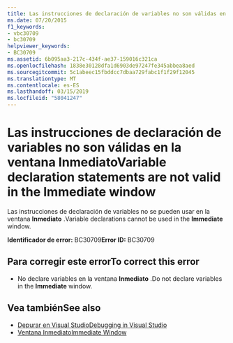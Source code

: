 ```yaml
---
title: Las instrucciones de declaración de variables no son válidas en la ventana Inmediato
ms.date: 07/20/2015
f1_keywords:
- vbc30709
- bc30709
helpviewer_keywords:
- BC30709
ms.assetid: 6b095aa3-217c-434f-ae37-159016c321ca
ms.openlocfilehash: 1838e30128dfa1d6903de97247fe345abbea8aed
ms.sourcegitcommit: 5c1abeec15fbddcc7dbaa729fabc1f1f29f12045
ms.translationtype: MT
ms.contentlocale: es-ES
ms.lasthandoff: 03/15/2019
ms.locfileid: "58041247"
---
```

# <a name="variable-declaration-statements-are-not-valid-in-the-immediate-window"></a><span data-ttu-id="fbc57-102">Las instrucciones de declaración de variables no son válidas en la ventana Inmediato</span><span class="sxs-lookup"><span data-stu-id="fbc57-102">Variable declaration statements are not valid in the Immediate window</span></span>
<span data-ttu-id="fbc57-103">Las instrucciones de declaración de variables no se pueden usar en la ventana **Inmediato** .</span><span class="sxs-lookup"><span data-stu-id="fbc57-103">Variable declarations cannot be used in the **Immediate** window.</span></span>  
  
 <span data-ttu-id="fbc57-104">**Identificador de error:** BC30709</span><span class="sxs-lookup"><span data-stu-id="fbc57-104">**Error ID:** BC30709</span></span>  
  
## <a name="to-correct-this-error"></a><span data-ttu-id="fbc57-105">Para corregir este error</span><span class="sxs-lookup"><span data-stu-id="fbc57-105">To correct this error</span></span>  
  
-   <span data-ttu-id="fbc57-106">No declare variables en la ventana **Inmediato** .</span><span class="sxs-lookup"><span data-stu-id="fbc57-106">Do not declare variables in the **Immediate** window.</span></span>  
  
## <a name="see-also"></a><span data-ttu-id="fbc57-107">Vea también</span><span class="sxs-lookup"><span data-stu-id="fbc57-107">See also</span></span>

- [<span data-ttu-id="fbc57-108">Depurar en Visual Studio</span><span class="sxs-lookup"><span data-stu-id="fbc57-108">Debugging in Visual Studio</span></span>](/visualstudio/debugger/debugging-in-visual-studio)
- [<span data-ttu-id="fbc57-109">Ventana Inmediato</span><span class="sxs-lookup"><span data-stu-id="fbc57-109">Immediate Window</span></span>](/visualstudio/ide/reference/immediate-window)
